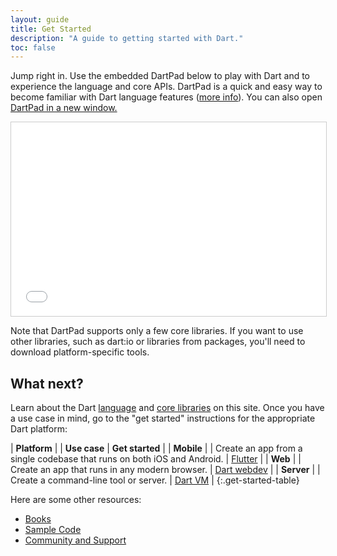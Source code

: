 ```yaml
---
layout: guide
title: Get Started
description: "A guide to getting started with Dart."
toc: false
---
```


Jump right in. Use the embedded DartPad below to play with Dart and to experience the language and core APIs.
DartPad is a quick and easy way to
become familiar with Dart language features
([more info](/tools/dartpad)).
You can also open <a href="http://dartpad.dartlang.org" target="_blank">DartPad in a new window.</a>

<iframe
src="{{site.custom.dartpad.embed-dart-prefix}}?horizontalRatio=70&verticalRatio=65"
    width="100%"
    height="310px"
    style="border: 1px solid #ccc;">
</iframe>

Note that DartPad supports only a few core libraries.
If you want to use other libraries,
such as dart:io or libraries from packages,
you'll need to download platform-specific tools.


## What next?

Learn about the Dart [language](/guides/language) and
[core libraries](/guides/libraries) on this site.
Once you have a use case in mind, go to the "get started" instructions
for the appropriate Dart platform:

| **Platform** | | **Use case** | **Get started** |
| **Mobile** | <i class="fab fa-android" aria-hidden="true"></i> <i class="fab fa-apple" aria-hidden="true"></i> | Create an app from a single codebase that runs on both iOS and Android. | <a href="https://flutter.io/getting-started/" class="btn btn-primary no-automatic-external">Flutter</a> |
| **Web** | <i class="fas fa-code fa-sm" aria-hidden="true"></i> | Create an app that runs in any modern browser. | <a href="{{site.webdev}}/guides/get-started" class="btn btn-primary no-automatic-external">Dart webdev</a> |
| **Server** | <i class="fas fa-terminal fa-sm" aria-hidden="true"></i> | Create a command-line tool or server. | <a href="/tutorials/dart-vm/get-started" class="btn btn-primary">Dart VM</a> |
{:.get-started-table}

Here are some other resources:

* [Books](/resources/books)
* [Sample Code](/samples)
* [Community and Support](/community)
